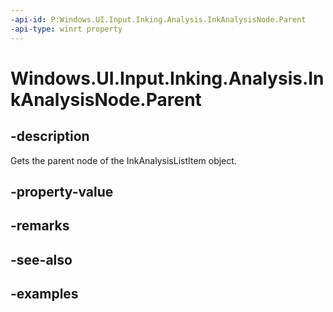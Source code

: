 ```yaml
---
-api-id: P:Windows.UI.Input.Inking.Analysis.InkAnalysisNode.Parent
-api-type: winrt property
---
```


<!-- Property syntax.
public IInkAnalysisNode Parent { get; }
-->

# Windows.UI.Input.Inking.Analysis.InkAnalysisNode.Parent

## -description

Gets the parent node of the InkAnalysisListItem object.

## -property-value

## -remarks

## -see-also

## -examples

